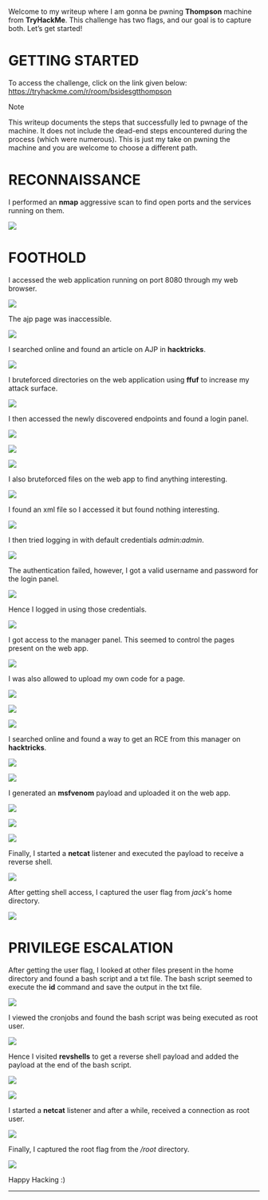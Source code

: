 Welcome to my writeup where I am gonna be pwning **Thompson** machine from **TryHackMe**. This challenge has two flags, and our goal is to capture both. Let’s get started!

# GETTING STARTED

To access the challenge, click on the link given below:
https://tryhackme.com/r/room/bsidesgtthompson

> [!NOTE] 
> This writeup documents the steps that successfully led to pwnage of the machine. It does not include the dead-end steps encountered during the process (which were numerous). This is just my take on pwning the machine and you are welcome to choose a different path.

# RECONNAISSANCE

I performed an **nmap** aggressive scan to find open ports and the services running on them.

![](IMAGES/1.png)

# FOOTHOLD

I accessed the web application running on port 8080 through my web browser.

![](IMAGES/2.png)

The ajp page was inaccessible.

![](IMAGES/3.png)

I searched online and found an article on AJP in **hacktricks**.

![](IMAGES/4.png)

I bruteforced directories on the web application using **ffuf** to increase my attack surface.

![](IMAGES/5.png)

I then accessed the newly discovered endpoints and found a login panel.

![](IMAGES/6.png)

![](IMAGES/7.png)

![](IMAGES/8.png)

I also bruteforced files on the web app to find anything interesting.

![](IMAGES/9.png)

I found an xml file so I accessed it but found nothing interesting.

![](IMAGES/10.png)

I then tried logging in with default credentials *admin:admin*.

![](IMAGES/11.png)

The authentication failed, however, I got a valid username and password for the login panel.

![](IMAGES/12.png)

Hence I logged in using those credentials.

![](IMAGES/13.png)

I got access to the manager panel. This seemed to control the pages present on the web app.

![](IMAGES/14.png)

I was also allowed to upload my own code for a page.

![](IMAGES/15.png)

![](IMAGES/16.png)

![](IMAGES/17.png)

I searched online and found a way to get an RCE from this manager on **hacktricks**.

![](IMAGES/18.png)

![](IMAGES/19.png)

I generated an **msfvenom** payload and uploaded it on the web app.

![](IMAGES/20.png)

![](IMAGES/21.png)

![](IMAGES/22.png)

Finally, I started a **netcat** listener and executed the payload to receive a reverse shell.

![](IMAGES/23.png)

After getting shell access, I captured the user flag from *jack*'s home directory.

![](IMAGES/24.png)

# PRIVILEGE ESCALATION

After getting the user flag, I looked at other files present in the home directory and found a bash script and a txt file. The bash script seemed to execute the **id** command and save the output in the txt file.

![](IMAGES/25.png)

I viewed the cronjobs and found the bash script was being executed as root user.

![](IMAGES/26.png)

Hence I visited **revshells** to get a reverse shell payload and added the payload at the end of the bash script.

![](IMAGES/27.png)

![](IMAGES/28.png)

I started a **netcat** listener and after a while, received a connection as root user.

![](IMAGES/29.png)

Finally, I captured the root flag from the */root* directory.

![](IMAGES/30.png)

Happy Hacking :)

---
